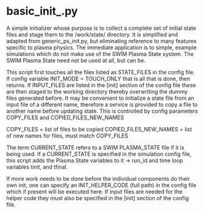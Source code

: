 
# basic_init_.py

A simple initializer whose purpose is to collect a complete set of initial state files and
stage them to the /work/state/ directory. It is simplified and adapted from
generic_ps_init.py, but eliminating reference to many features specific to plasma physics.
 The immediate application is to simple, example simulations which do not make use of the
SWIM Plasma State system. The SWIM Plasma State need not be used at all, but can be.

This script first touches all the files listed as STATE\_FILES in the config file.  If
config variable INIT\_MODE = TOUCH\_ONLY that is all that is done, then returns. If
INPUT\_FILES are listed in the [init] section of the config file these are then staged to
the working directory thereby overwriting the dummy files generated before.  It may be
convenient to initialize a state file from an input file of a different name, therefore a
service is provided to copy a file to another name before updating state.  This is
controlled by config parameters COPY\_FILES and COPIED\_FILES\_NEW\_NAMES

COPY\_FILES = list of files to be copied COPIED\_FILES\_NEW\_NAMES = list of new names for
files, must match COPY_FILES

The term CURRENT\_STATE refers to a SWIM PLASMA\_STATE file if it is being used.  If a
CURRENT\_STATE is specified in the simulation config file, this script adds the Plasma
State variables to it -> run_id and time loop variables tinit, and tfinal.

If more work needs to be done before the individual components do their own init, one can
specify an INIT\_HELPER\_CODE (full path) in the config file which if present will be
executed here. If input files are needed for the helper code they must also be specified
in the [init] section of the config file.

